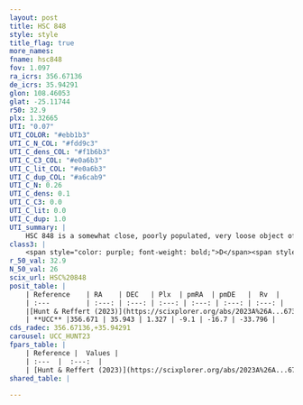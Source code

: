 ```yaml
---
layout: post
title: HSC 848
style: style
title_flag: true
more_names: 
fname: hsc848
fov: 1.097
ra_icrs: 356.67136
de_icrs: 35.94291
glon: 108.46053
glat: -25.11744
r50: 32.9
plx: 1.32665
UTI: "0.07"
UTI_COLOR: "#ebb1b3"
UTI_C_N_COL: "#fdd9c3"
UTI_C_dens_COL: "#f1b6b3"
UTI_C_C3_COL: "#e0a6b3"
UTI_C_lit_COL: "#e0a6b3"
UTI_C_dup_COL: "#a6cab9"
UTI_C_N: 0.26
UTI_C_dens: 0.1
UTI_C_C3: 0.0
UTI_C_lit: 0.0
UTI_C_dup: 1.0
UTI_summary: |
    HSC 848 is a somewhat close, poorly populated, very loose object of very low C3 quality. It was recently reported in the literature.
class3: |
    <span style="color: purple; font-weight: bold;">D</span><span style="color: purple; font-weight: bold;">D</span>
r_50_val: 32.9
N_50_val: 26
scix_url: HSC%20848
posit_table: |
    | Reference    | RA    | DEC   | Plx  | pmRA  | pmDE   |  Rv  |
    | :---         | :---: | :---: | :---: | :---: | :---: | :---: |
    |[Hunt & Reffert (2023)](https://scixplorer.org/abs/2023A%26A...673A.114H) | 356.717 | 35.943 | 1.364 | -9.455 | -17.038 | -53.316 |
    | **UCC** |356.671 | 35.943 | 1.327 | -9.1 | -16.7 | -33.796 | 
cds_radec: 356.67136,+35.94291
carousel: UCC_HUNT23
fpars_table: |
    | Reference |  Values |
    | :---  |  :---:  |
    | [Hunt & Reffert (2023)](https://scixplorer.org/abs/2023A%26A...673A.114H) | `AV50=0.32, diffAV50=0.479, MOD50=9.214, logAge50=9.472` |
shared_table: |
    
---
```

